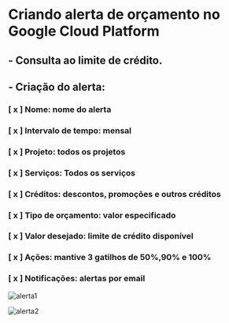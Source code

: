 # Criando alerta de orçamento no Google Cloud Platform

## - Consulta ao limite de crédito.
## - Criação do alerta:
### [ x ] Nome: nome do alerta
### [ x ] Intervalo de tempo: mensal
### [ x ] Projeto: todos os projetos
### [ x ] Serviços: Todos os serviços
### [ x ] Créditos: descontos, promoções e outros créditos
### [ x ] Tipo de orçamento: valor especificado
### [ x ] Valor desejado: limite de crédito disponível
### [ x ] Ações: mantive 3 gatilhos de 50%,90% e 100% 
### [ x ] Notificações: alertas por email

![alerta1](https://user-images.githubusercontent.com/47903743/227230968-92f9719c-3e82-4f27-822c-0af0db13fa2a.png)

![alerta2](https://user-images.githubusercontent.com/47903743/227230953-5f3166fa-482c-4987-bbf8-6129ca315eb6.png)
